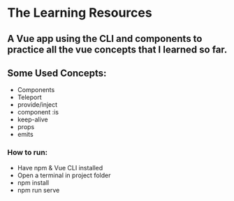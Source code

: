 # The Learning Resources

## A Vue app using the CLI and components to practice all the vue concepts that I learned so far.

## Some Used Concepts:
  * Components
  * Teleport
  * provide/inject
  * component :is
  * keep-alive
  * props
  * emits

### How to run:
  * Have npm & Vue CLI installed
  * Open a terminal in project folder
  * npm install
  * npm run serve
